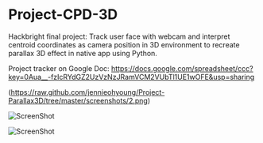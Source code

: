 Project-CPD-3D
==============


Hackbright final project: 
Track user face with webcam and interpret centroid coordinates as camera position in 3D environment to recreate parallax 3D effect in native app using Python.

Project tracker on Google Doc:
https://docs.google.com/spreadsheet/ccc?key=0Aua__-fzIcRYdGZ2UzVzNzJRamVCM2VUbTl1UE1wOFE&usp=sharing


(https://raw.github.com/jennieohyoung/Project-Parallax3D/tree/master/screenshots/2.png)

![ScreenShot](https://raw.github.com/jennieohyoung/Project-Parallax3D/tree/master/screenshots/3.png)

![ScreenShot](https://raw.github.com/jennieohyoung/Project-Parallax3D/tree/master/screenshots/4.png)
